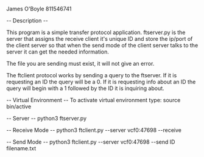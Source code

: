 James O'Boyle 811546741

-- Description -- 

This program is a simple transfer protocol application. ftserver.py is the server
that assigns the receive client it's unique ID and store the ip/port of the client server
so that when the send mode of the client server talks to the server it can get the needed
information. 

The file you are sending must exist, it will not give an error. 

The ftclient protocol works by sending a query to the ftserver. If it is requesting an ID
the query will be a 0. If it is requesting info about an ID the query will begin with a 1
followed by the ID it is inquiring about. 

-- Virtual Environment -- 
To activate virtual environment type: source bin/active

-- Server -- 
python3 ftserver.py

-- Receive Mode -- 
python3 ftclient.py --server vcf0:47698 --receive

-- Send Mode -- 
python3 ftclient.py --server vcf0:47698 --send ID filename.txt